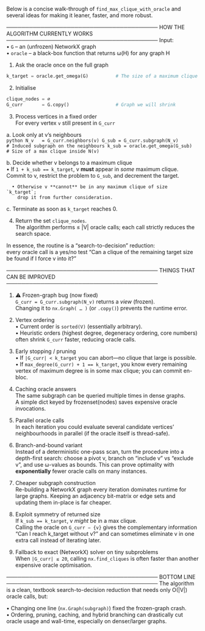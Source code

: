 Below is a concise walk-through of `find_max_clique_with_oracle` and several ideas for making it leaner, faster, and more robust.

────────────────────────────────────────
HOW THE ALGORITHM CURRENTLY WORKS
────────────────────────────────────────
Input:  
• `G` – an (unfrozen) NetworkX graph  
• `oracle` – a black-box function that returns ω(H) for any graph H  

1.  Ask the oracle once on the full graph  
   ```python
   k_target = oracle.get_omega(G)          # The size of a maximum clique
   ```

2.  Initialise  
   ```python
   clique_nodes = ∅
   G_curr       = G.copy()                 # Graph we will shrink
   ```

3.  Process vertices in a fixed order  
   For every vertex `v` still present in `G_curr`  

   a.  Look only at v’s neighbours  
      ```python
      N_v   = G_curr.neighbors(v)
      G_sub = G_curr.subgraph(N_v)         # Induced subgraph on the neighbours
      k_sub = oracle.get_omega(G_sub)      # Size of a max clique inside N(v)
      ```

   b.  Decide whether v belongs to a maximum clique  
      • If `1 + k_sub == k_target`, v **must** appear in *some* maximum clique.  
        Commit to v, restrict the problem to `G_sub`, and decrement the target.  

      • Otherwise v **cannot** be in any maximum clique of size `k_target`;  
        drop it from further consideration.  

   c.  Terminate as soon as `k_target` reaches 0.

4.  Return the set `clique_nodes`.  
   The algorithm performs ≤ |V| oracle calls; each call strictly reduces the
   search space.

In essence, the routine is a “search-to-decision” reduction:  
every oracle call is a yes/no test “Can a clique of the remaining target size
be found if I force v into it?”

────────────────────────────────────────
THINGS THAT CAN BE IMPROVED
────────────────────────────────────────
1.  ⚠️  Frozen-graph bug (now fixed)  
    `G_curr = G_curr.subgraph(N_v)` returns a *view* (frozen).  
    Changing it to `nx.Graph( … )` (or `.copy()`) prevents the runtime error.

2.  Vertex ordering  
   • Current order is `sorted(V)` (essentially arbitrary).  
   • Heuristic orders (highest degree, degeneracy ordering, core numbers) often
     shrink `G_curr` faster, reducing oracle calls.

3.  Early stopping / pruning  
   • If `|G_curr| < k_target` you can abort—no clique that large is possible.  
   • If `max_degree(G_curr) + 1 == k_target`, you know every remaining vertex
     of maximum degree is in some max clique; you can commit en-bloc.

4.  Caching oracle answers  
   The same subgraph can be queried multiple times in dense graphs.  
   A simple dict keyed by frozenset(nodes) saves expensive oracle invocations.

5.  Parallel oracle calls  
   In each iteration you could evaluate several candidate vertices’ neighbourhoods in parallel (if the oracle itself is thread-safe).

6.  Branch-and-bound variant  
   Instead of a deterministic one-pass scan, turn the procedure into a
   depth-first search: choose a pivot v, branch on “include v” vs “exclude v”,
   and use ω-values as bounds.  This can prove optimality with **exponentially**
   fewer oracle calls on many instances.

7.  Cheaper subgraph construction  
   Re-building a NetworkX graph every iteration dominates runtime for large
   graphs.  Keeping an adjacency bit-matrix or edge sets and updating them
   in-place is far cheaper.

8.  Exploit symmetry of returned size  
   If `k_sub == k_target`, v *might* be in a max clique.  
   Calling the oracle on `G_curr − {v}` gives the complementary information
   “Can I reach k_target without v?” and can sometimes eliminate v in one extra
   call instead of iterating later.

9.  Fallback to exact (NetworkX) solver on tiny subproblems  
   When `|G_curr| ≤ 20`, calling `nx.find_cliques` is often faster than
   another expensive oracle optimisation.

────────────────────────────────────────
BOTTOM LINE
────────────────────────────────────────
The algorithm is a clean, textbook search-to-decision reduction that needs only
O(|V|) oracle calls, but:

• Changing one line (`nx.Graph(subgraph)`) fixed the frozen-graph crash.  
• Ordering, pruning, caching, and hybrid branching can drastically cut oracle
  usage and wall-time, especially on denser/larger graphs.